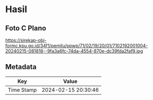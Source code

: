 # Hasil

## Foto C Plano

https://sirekap-obj-formc.kpu.go.id/34f1/pemilu/ppwp/71/02/19/20/01/7102192001004-20240215-081818--9fa3a6fc-74da-4554-870e-dc39fda2faf9.jpg


## Metadata

| Key        | Value               |
| ---------- | ------------------- |
| Time Stamp | 2024-02-15 20:30:46 |



